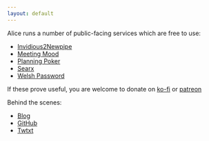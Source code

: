 ```yaml
---
layout: default
---
```


Alice runs a number of public-facing services which are free to use:

* [Invidious2Newpipe](https://invidious2newpipe.wheresalice.info/)
* [Meeting Mood](https://meeting-mood.wheresalice.info/)
* [Planning Poker](https://hatjitsu.wheresalice.info/)
* [Searx](https://searx.wheresalice.info)
* [Welsh Password](https://welshpassword.wheresalice.info/)

If these prove useful, you are welcome to donate on [ko-fi](https://ko-fi.com/wheresalice) or [patreon](https://www.patreon.com/wheresalice)

Behind the scenes:

* [Blog](gemini://envs.net/~wheresalice)
* [GitHub](https://github.com/wheresalice/)
* [Twtxt](https://wheresalice.envs.net/twtxt.txt)
